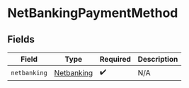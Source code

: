 # NetBankingPaymentMethod


## Fields

| Field                                           | Type                                            | Required                                        | Description                                     |
| ----------------------------------------------- | ----------------------------------------------- | ----------------------------------------------- | ----------------------------------------------- |
| `netbanking`                                    | [Netbanking](../../models/shared/netbanking.md) | :heavy_check_mark:                              | N/A                                             |